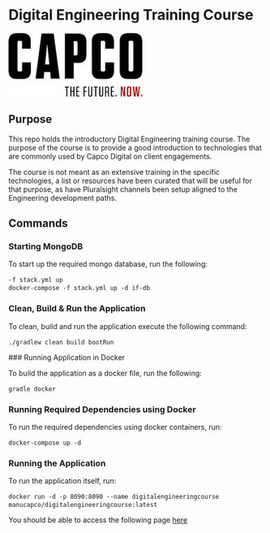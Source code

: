 # Digital Engineering Training Course

![Capco](assets/capco_logo.jpg)

## Purpose

This repo holds the introductory Digital Engineering training course.  The purpose of the course is to provide a good introduction to technologies that are commonly used by Capco Digital on client engagements.

The course is not meant as an extensive training in the specific technologies, a list or resources have been curated that will be useful for that purpose, as have Pluralsight channels been setup aligned to the Engineering development paths.  

## Commands

### Starting MongoDB

To start up the required mongo database, run the following:

```shell
-f stack.yml up
docker-compose -f stack.yml up -d if-db
```

### Clean, Build & Run the Application

To clean, build and run the application execute the following command:

```shell
./gradlew clean build bootRun
```

### Running Application in Docker

To build the application as a docker file, run the following:

```shell
gradle docker
```

### Running Required Dependencies using Docker

To run the required dependencies using docker containers, run:

```shell
docker-compose up -d
```

### Running the Application

To run the application itself, run:

```shell
docker run -d -p 8090:8090 --name digitalengineeringcourse manucapco/digitalengineeringcourse:latest
```

You should be able to access the following page [here](http://localhost:8090/swagger-ui.html)
